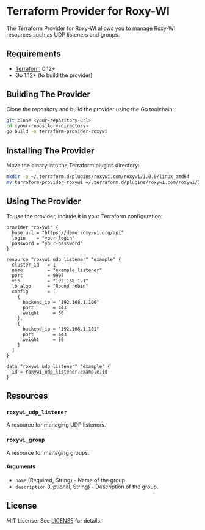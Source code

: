 
# Terraform Provider for Roxy-WI

The Terraform Provider for Roxy-WI allows you to manage Roxy-WI resources such as UDP listeners and groups.

## Requirements

- [Terraform](https://www.terraform.io/downloads.html) 0.12+
- Go 1.12+ (to build the provider)

## Building The Provider

Clone the repository and build the provider using the Go toolchain:

```sh
git clone <your-repository-url>
cd <your-repository-directory>
go build -o terraform-provider-roxywi
```

## Installing The Provider

Move the binary into the Terraform plugins directory:

```sh
mkdir -p ~/.terraform.d/plugins/roxywi.com/roxywi/1.0.0/linux_amd64
mv terraform-provider-roxywi ~/.terraform.d/plugins/roxywi.com/roxywi/1.0.0/linux_amd64
```

## Using The Provider

To use the provider, include it in your Terraform configuration:

```hcl
provider "roxywi" {
  base_url = "https://demo.roxy-wi.org/api"
  login    = "your-login"
  password = "your-password"
}

resource "roxywi_udp_listener" "example" {
  cluster_id   = 1
  name         = "example_listener"
  port         = 9997
  vip          = "192.168.1.1"
  lb_algo      = "Round robin"
  config       = [
    {
      backend_ip = "192.168.1.100"
      port       = 443
      weight     = 50
    },
    {
      backend_ip = "192.168.1.101"
      port       = 443
      weight     = 50
    }
  ]
}

data "roxywi_udp_listener" "example" {
  id = roxywi_udp_listener.example.id
}
```

## Resources

### `roxywi_udp_listener`

A resource for managing UDP listeners.

### `roxywi_group`

A resource for managing groups.

#### Arguments

- `name` (Required, String) - Name of the group.
- `description` (Optional, String) - Description of the group.


## License

MIT License. See [LICENSE](./LICENSE) for details.

